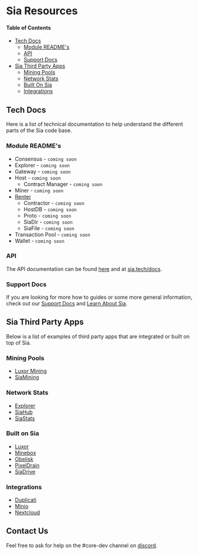 # Sia Resources

#### Table of Contents
* [Tech Docs](#tech-docs)
    * [Module README's](#module-readme's)
    * [API](#api)
    * [Support Docs](#support-docs)
* [Sia Third Party Apps](#sia-third-party-apps)
    * [Mining Pools](#mining-pools)
    * [Network Stats](#network-stats)
    * [Built On Sia](#built-on-sia)
    * [Integrations](#integrations)

## Tech Docs
Here is a list of technical documentation to help understand the different parts of the Sia code base.

### Module README's
* Consensus - `coming soon`
* Explorer - `coming soon`
* Gateway - `coming soon`
* Host - `coming soon`
    * Contract Manager - `coming soon`
* Miner - `coming soon`
* [Renter](../modules/renter/README.md)
    * Contractor - `coming soon`
    * HostDB - `coming soon`
    * Proto - `coming soon`
    * SiaDir - `coming soon`
    * SiaFile - `coming soon`
* Transaction Pool - `coming soon`
* Wallet - `coming soon`

### API
The API documentation can be found [here](api/index.html.md) and at [sia.tech/docs](https://sia.tech/docs).

### Support Docs
If you are looking for more how to guides or some more general information, check out our [Support Docs](https://support.sia.tech) 
and [Learn About Sia](https://sia.tech/learn).

## Sia Third Party Apps
Below is a list of examples of third party apps that are integrated or built on top of Sia.

### Mining Pools
* [Luxor Mining](https://mining.luxor.tech/sia)
* [SiaMining](https://siamining.com/)

### Network Stats
* [Explorer](https://explore.sia.tech)
* [SiaHub](https://siahub.info)
* [SiaStats](https://siastats.info)

### Built on Sia
* [Luxor](https://www.luxor.tech/)
* [Minebox](https://minebox.io)
* [Obelisk](https://obelisk.tech)
* [PixelDrain](https://sia.pixeldrain.com)
* [SiaDrive](https://bitbucket.org/siaextensions/siadrive/src/master/)

### Integrations
* [Duplicati](https://blog.sia.tech/introducing-full-computer-backup-with-sia-through-the-new-duplicati-integration-62dd17cbcfb7)
* [Minio](https://blog.sia.tech/introducing-s3-style-file-sharing-for-sia-through-the-new-minio-integration-bb880af2366a)
* [Nextcloud](https://blog.sia.tech/using-sia-as-a-storage-back-end-for-nextcloud-90eab037959d)

## Contact Us 
Feel free to ask for help on the #core-dev channel on [discord][discord].

[discord]: https://discord.gg/sia